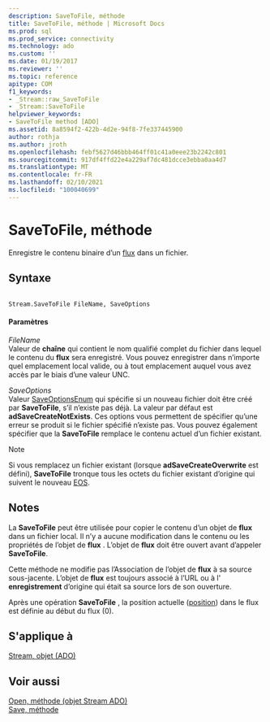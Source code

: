 ```yaml
---
description: SaveToFile, méthode
title: SaveToFile, méthode | Microsoft Docs
ms.prod: sql
ms.prod_service: connectivity
ms.technology: ado
ms.custom: ''
ms.date: 01/19/2017
ms.reviewer: ''
ms.topic: reference
apitype: COM
f1_keywords:
- _Stream::raw_SaveToFile
- _Stream::SaveToFile
helpviewer_keywords:
- SaveToFile method [ADO]
ms.assetid: 8a8594f2-422b-4d2e-94f8-7fe337445900
author: rothja
ms.author: jroth
ms.openlocfilehash: febf5627d46bbb464ff01c41a0eee23b2242c801
ms.sourcegitcommit: 917df4ffd22e4a229af7dc481dcce3ebba0aa4d7
ms.translationtype: MT
ms.contentlocale: fr-FR
ms.lasthandoff: 02/10/2021
ms.locfileid: "100040699"
---
```

# <a name="savetofile-method"></a>SaveToFile, méthode
Enregistre le contenu binaire d’un [flux](./stream-object-ado.md) dans un fichier.  
  
## <a name="syntax"></a>Syntaxe  
  
```  
  
Stream.SaveToFile FileName, SaveOptions  
```  
  
#### <a name="parameters"></a>Paramètres  
 *FileName*  
 Valeur de **chaîne** qui contient le nom qualifié complet du fichier dans lequel le contenu du **flux** sera enregistré. Vous pouvez enregistrer dans n’importe quel emplacement local valide, ou à tout emplacement auquel vous avez accès par le biais d’une valeur UNC.  
  
 *SaveOptions*  
 Valeur [SaveOptionsEnum](./saveoptionsenum.md) qui spécifie si un nouveau fichier doit être créé par **SaveToFile**, s’il n’existe pas déjà. La valeur par défaut est **adSaveCreateNotExists**. Ces options vous permettent de spécifier qu’une erreur se produit si le fichier spécifié n’existe pas. Vous pouvez également spécifier que la **SaveToFile** remplace le contenu actuel d’un fichier existant.  
  
> [!NOTE]
>  Si vous remplacez un fichier existant (lorsque **adSaveCreateOverwrite** est défini), **SaveToFile** tronque tous les octets du fichier existant d’origine qui suivent le nouveau [EOS](./eos-property.md).  
  
## <a name="remarks"></a>Notes  
 La **SaveToFile** peut être utilisée pour copier le contenu d’un objet de **flux** dans un fichier local. Il n’y a aucune modification dans le contenu ou les propriétés de l’objet de **flux** . L’objet de **flux** doit être ouvert avant d’appeler **SaveToFile**.  
  
 Cette méthode ne modifie pas l’Association de l’objet de **flux** à sa source sous-jacente. L’objet de **flux** est toujours associé à l’URL ou à l' **enregistrement** d’origine qui était sa source lors de son ouverture.  
  
 Après une opération **SaveToFile** , la position actuelle ([position](./position-property-ado.md)) dans le flux est définie au début du flux (0).  
  
## <a name="applies-to"></a>S'applique à  
 [Stream, objet (ADO)](./stream-object-ado.md)  
  
## <a name="see-also"></a>Voir aussi  
 [Open, méthode (objet Stream ADO)](./open-method-ado-stream.md)   
 [Save, méthode](./save-method.md)